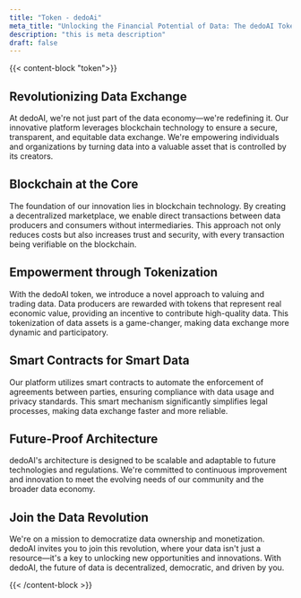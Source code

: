 ```yaml
---
title: "Token - dedoAi"
meta_title: "Unlocking the Financial Potential of Data: The dedoAI Token"
description: "this is meta description"
draft: false
---
```

{{< content-block "token">}} <!-- #TODO: add parameters to content-block shortcode to add id, etc  -->

## Revolutionizing Data Exchange

At dedoAI, we're not just part of the data economy—we're redefining it. Our innovative platform leverages blockchain technology to ensure a secure, transparent, and equitable data exchange. We're empowering individuals and organizations by turning data into a valuable asset that is controlled by its creators.

## Blockchain at the Core

The foundation of our innovation lies in blockchain technology. By creating a decentralized marketplace, we enable direct transactions between data producers and consumers without intermediaries. This approach not only reduces costs but also increases trust and security, with every transaction being verifiable on the blockchain.

## Empowerment through Tokenization

With the dedoAI token, we introduce a novel approach to valuing and trading data. Data producers are rewarded with tokens that represent real economic value, providing an incentive to contribute high-quality data. This tokenization of data assets is a game-changer, making data exchange more dynamic and participatory.

## Smart Contracts for Smart Data

Our platform utilizes smart contracts to automate the enforcement of agreements between parties, ensuring compliance with data usage and privacy standards. This smart mechanism significantly simplifies legal processes, making data exchange faster and more reliable.

## Future-Proof Architecture

dedoAI's architecture is designed to be scalable and adaptable to future technologies and regulations. We're committed to continuous improvement and innovation to meet the evolving needs of our community and the broader data economy.

## Join the Data Revolution

We're on a mission to democratize data ownership and monetization. dedoAI invites you to join this revolution, where your data isn't just a resource—it's a key to unlocking new opportunities and innovations. With dedoAI, the future of data is decentralized, democratic, and driven by you.

{{< /content-block >}}
